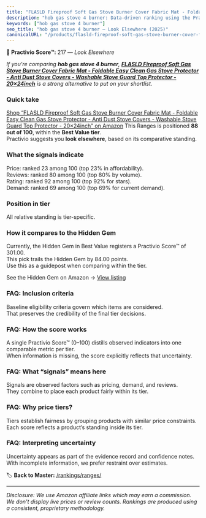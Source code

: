 ```yaml
---
title: "FLASLD Fireproof Soft Gas Stove Burner Cover Fabric Mat - Foldable Easy Clean Gas Stove Protector - Anti Dust Stove Covers - Washable Stove Guard Top Protector - 20×24inch"
description: "hob gas stove 4 burner: Data-driven ranking using the Practivio Score™. Positioned by quality, value, demand, findability, momentum."
keywords: ["hob gas stove 4 burner"]
seo_title: "hob gas stove 4 burner — Look Elsewhere (2025)"
canonicalURL: "/products/flasld-fireproof-soft-gas-stove-burner-cover-fabric-mat-foldable-easy-clean-gas-stove-protector-anti-dust-stove-covers-washable-stove-guard-top-protector-2024inch-B0CQLT1BL2/"
---
```


**🚫 Practivio Score™:** 217 — _Look Elsewhere_


*If you're comparing **hob gas stove 4 burner**, **[FLASLD Fireproof Soft Gas Stove Burner Cover Fabric Mat - Foldable Easy Clean Gas Stove Protector - Anti Dust Stove Covers - Washable Stove Guard Top Protector - 20×24inch](https://www.amazon.com/dp/B0CQLT1BL2?tag=practivio-20)** is a strong alternative to put on your shortlist.*
### Quick take
[Shop “FLASLD Fireproof Soft Gas Stove Burner Cover Fabric Mat - Foldable Easy Clean Gas Stove Protector - Anti Dust Stove Covers - Washable Stove Guard Top Protector - 20×24inch” on Amazon](https://www.amazon.com/dp/B0CQLT1BL2?tag=practivio-20)
This Ranges is positioned **88 out of 100**, within the **Best Value tier**.  
Practivio suggests you **look elsewhere**, based on its comparative standing.

### What the signals indicate
Price: ranked 23 among 100 (top 23% in affordability).  
Reviews: ranked 80 among 100 (top 80% by volume).  
Rating: ranked 92 among 100 (top 92% for stars).  
Demand: ranked 69 among 100 (top 69% for current demand).

### Position in tier
All relative standing is tier-specific.

### How it compares to the Hidden Gem
Currently, the Hidden Gem in Best Value registers a Practivio Score™ of 301.00.  
This pick trails the Hidden Gem by 84.00 points.  
Use this as a guidepost when comparing within the tier.  

See the Hidden Gem on Amazon → [View listing](https://www.amazon.com/dp/B01MT0UL8N?tag=practivio-20)

### FAQ: Inclusion criteria
Baseline eligibility criteria govern which items are considered.  
That preserves the credibility of the final tier decisions.

### FAQ: How the score works
A single Practivio Score™ (0–100) distills observed indicators into one comparable metric per tier.  
When information is missing, the score explicitly reflects that uncertainty.

### FAQ: What “signals” means here
Signals are observed factors such as pricing, demand, and reviews.  
They combine to place each product fairly within its tier.

### FAQ: Why price tiers?
Tiers establish fairness by grouping products with similar price constraints.  
Each score reflects a product’s standing inside its tier.

### FAQ: Interpreting uncertainty
Uncertainty appears as part of the evidence record and confidence notes.  
With incomplete information, we prefer restraint over estimates.


🏷️ **Back to Master:** [/rankings/ranges/](/rankings/ranges/)

---
_Disclosure: We use Amazon affiliate links which may earn a commission. We don’t display live prices or review counts. Rankings are produced using a consistent, proprietary methodology._
